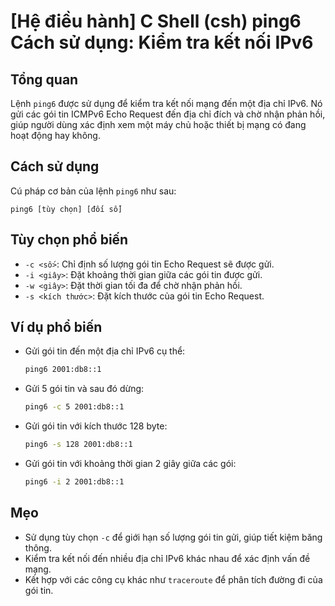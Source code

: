 # [Hệ điều hành] C Shell (csh) ping6 Cách sử dụng: Kiểm tra kết nối IPv6

## Tổng quan
Lệnh `ping6` được sử dụng để kiểm tra kết nối mạng đến một địa chỉ IPv6. Nó gửi các gói tin ICMPv6 Echo Request đến địa chỉ đích và chờ nhận phản hồi, giúp người dùng xác định xem một máy chủ hoặc thiết bị mạng có đang hoạt động hay không.

## Cách sử dụng
Cú pháp cơ bản của lệnh `ping6` như sau:
```
ping6 [tùy chọn] [đối số]
```

## Tùy chọn phổ biến
- `-c <số>`: Chỉ định số lượng gói tin Echo Request sẽ được gửi.
- `-i <giây>`: Đặt khoảng thời gian giữa các gói tin được gửi.
- `-w <giây>`: Đặt thời gian tối đa để chờ nhận phản hồi.
- `-s <kích thước>`: Đặt kích thước của gói tin Echo Request.

## Ví dụ phổ biến
- Gửi gói tin đến một địa chỉ IPv6 cụ thể:
  ```bash
  ping6 2001:db8::1
  ```

- Gửi 5 gói tin và sau đó dừng:
  ```bash
  ping6 -c 5 2001:db8::1
  ```

- Gửi gói tin với kích thước 128 byte:
  ```bash
  ping6 -s 128 2001:db8::1
  ```

- Gửi gói tin với khoảng thời gian 2 giây giữa các gói:
  ```bash
  ping6 -i 2 2001:db8::1
  ```

## Mẹo
- Sử dụng tùy chọn `-c` để giới hạn số lượng gói tin gửi, giúp tiết kiệm băng thông.
- Kiểm tra kết nối đến nhiều địa chỉ IPv6 khác nhau để xác định vấn đề mạng.
- Kết hợp với các công cụ khác như `traceroute` để phân tích đường đi của gói tin.